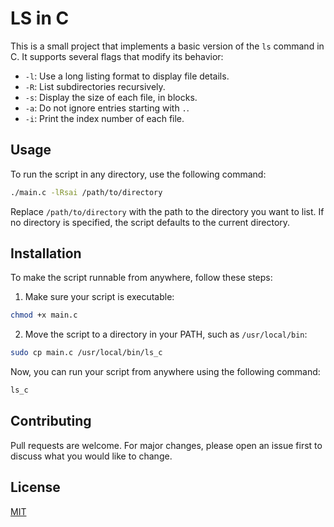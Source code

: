 # LS in C

This is a small project that implements a basic version of the `ls` command in C. It supports several flags that modify its behavior:

- `-l`: Use a long listing format to display file details.
- `-R`: List subdirectories recursively.
- `-s`: Display the size of each file, in blocks.
- `-a`: Do not ignore entries starting with `.`.
- `-i`: Print the index number of each file.

## Usage

To run the script in any directory, use the following command:

```bash
./main.c -lRsai /path/to/directory
```

Replace `/path/to/directory` with the path to the directory you want to list. If no directory is specified, the script defaults to the current directory.

## Installation

To make the script runnable from anywhere, follow these steps:

1. Make sure your script is executable:

```bash
chmod +x main.c
```

2. Move the script to a directory in your PATH, such as `/usr/local/bin`:

```bash
sudo cp main.c /usr/local/bin/ls_c
```

Now, you can run your script from anywhere using the following command:

```bash
ls_c
```

## Contributing

Pull requests are welcome. For major changes, please open an issue first to discuss what you would like to change.

## License

[MIT](https://choosealicense.com/licenses/mit/)
